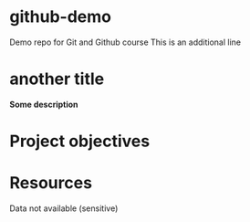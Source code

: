 # github-demo
Demo repo for Git and Github course
This is an additional line

# another title
**Some description**

# Project objectives

# Resources
Data not available (sensitive)